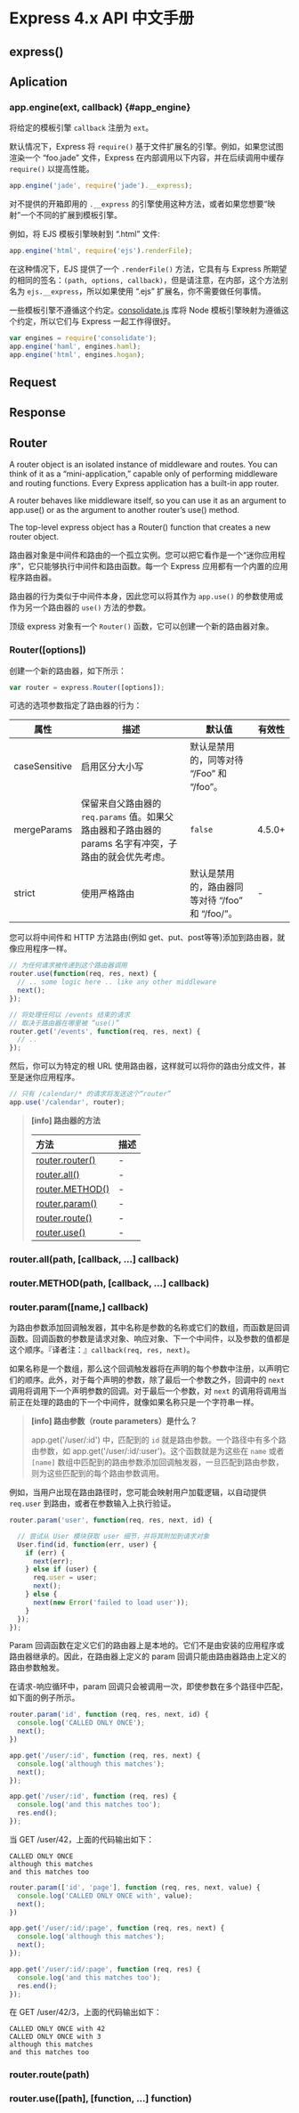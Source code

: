 # Express 4.x API 中文手册

## express()

## Aplication

### app.engine(ext, callback) {#app_engine}

将给定的模板引擎 `callback` 注册为 `ext`。

默认情况下，Express 将 `require()` 基于文件扩展名的引擎。例如，如果您试图渲染一个 “foo.jade” 文件，Express 在内部调用以下内容，并在后续调用中缓存 `require()` 以提高性能。

```js
app.engine('jade', require('jade').__express);
```

对不提供的开箱即用的 `.__express` 的引擎使用这种方法，或者如果您想要“映射”一个不同的扩展到模板引擎。

例如，将 EJS 模板引擎映射到 “.html” 文件:

```js
app.engine('html', require('ejs').renderFile);
```

在这种情况下，EJS 提供了一个 `.renderFile()` 方法，它具有与 Express 所期望的相同的签名：`(path, options, callback)`，但是请注意，在内部，这个方法别名为 `ejs.__express`，所以如果使用 “.ejs” 扩展名，你不需要做任何事情。

一些模板引擎不遵循这个约定。[consolidate.js](https://github.com/tj/consolidate.js) 库将 Node 模板引擎映射为遵循这个约定，所以它们与 Express 一起工作得很好。

```js
var engines = require('consolidate');
app.engine('haml', engines.haml);
app.engine('html', engines.hogan);
```

## Request

## Response

## Router

A router object is an isolated instance of middleware and routes. You can think of it as a “mini-application,” capable only of performing middleware and routing functions. Every Express application has a built-in app router.

A router behaves like middleware itself, so you can use it as an argument to app.use() or as the argument to another router’s use() method.

The top-level express object has a Router() function that creates a new router object.

路由器对象是中间件和路由的一个孤立实例。您可以把它看作是一个“迷你应用程序”，它只能够执行中间件和路由函数。每一个 Express 应用都有一个内置的应用程序路由器。

路由器的行为类似于中间件本身，因此您可以将其作为 `app.use()` 的参数使用或作为另一个路由器的 `use()` 方法的参数。

顶级 express 对象有一个 `Router()` 函数，它可以创建一个新的路由器对象。

### Router([options])

创建一个新的路由器，如下所示：

```js
var router = express.Router([options]);
```

可选的选项参数指定了路由器的行为：

属性  | 描述  |  默认值 |  有效性
-----------|------------|-----------|-----------
caseSensitive  |  启用区分大小写  |  默认是禁用的，同等对待 “/Foo” 和 “/foo”。 |
mergeParams  |  保留来自父路由器的 `req.params` 值。如果父路由器和子路由器的 params 名字有冲突，子路由的就会优先考虑。 |  `false` | 4.5.0+
strict  | 使用严格路由  | 默认是禁用的，路由器同等对待 “/foo” 和 “/foo/”。 | -

您可以将中间件和 HTTP 方法路由(例如 get、put、post等等)添加到路由器，就像应用程序一样。

```js
// 为任何请求被传递到这个路由器调用
router.use(function(req, res, next) {
  // .. some logic here .. like any other middleware
  next();
});

// 将处理任何以 /events 结束的请求
// 取决于路由器在哪里被 “use()”
router.get('/events', function(req, res, next) {
  // ..
});

```

然后，你可以为特定的根 URL 使用路由器，这样就可以将你的路由分成文件，甚至是迷你应用程序。

```js
// 只有 /calendar/* 的请求将发送这个“router”
app.use('/calendar', router);
```


> **[info] 路由器的方法**
>
> 方法                | 描述
> :-------------------|:----
> [router.router()](#routerparamname-callback) | -
> [router.all()](#routerallpath-callback--callback)    | -
> [router.METHOD()](#routermethodpath-callback--callback) | -
> [router.param()](#routerparamname-callback)  | -
> [router.route()](#routerroutepath)  | -
> [router.use()](#routerusepath-function--function)    | -

### router.all(path, [callback, ...] callback)

### router.METHOD(path, [callback, ...] callback)

### router.param([name,] callback)

为路由参数添加回调触发器，其中名称是参数的名称或它们的数组，而函数是回调函数。回调函数的参数是请求对象、响应对象、下一个中间件，以及参数的值都是这个顺序。『译者注：』`callback(req, res, next)`。

如果名称是一个数组，那么这个回调触发器将在声明的每个参数中注册，以声明它们的顺序。此外，对于每个声明的参数，除了最后一个参数之外，回调中的 `next` 调用将调用下一个声明参数的回调。对于最后一个参数，对 `next` 的调用将调用当前正在处理的路由的下一个中间件，就像如果名称只是一个字符串一样。

> **[info] 路由参数（route parameters）是什么？**
>
> app.get('/user/:id') 中，匹配到的 `id` 就是路由参数。一个路径中有多个路由参数，如 app.get('/user/:id/:user')。这个函数就是为这些在 `name` 或者 `[name]` 数组中匹配到的路由参数添加回调触发器，一旦匹配到路由参数，则为这些匹配到的每个路由参数调用。

例如，当用户出现在路由路径时，您可能会映射用户加载逻辑，以自动提供 `req.user` 到路由，或者在参数输入上执行验证。

```js
router.param('user', function(req, res, next, id) {

  // 尝试从 User 模块获取 user 细节，并将其附加到请求对象
  User.find(id, function(err, user) {
    if (err) {
      next(err);
    } else if (user) {
      req.user = user;
      next();
    } else {
      next(new Error('failed to load user'));
    }
  });
});
```

Param 回调函数在定义它们的路由器上是本地的。它们不是由安装的应用程序或路由器继承的。因此，在路由器上定义的 param 回调只能由路由器路由上定义的路由参数触发。

在请求-响应循环中，param 回调只会被调用一次，即使参数在多个路径中匹配，如下面的例子所示。


```js
router.param('id', function (req, res, next, id) {
  console.log('CALLED ONLY ONCE');
  next();
})

app.get('/user/:id', function (req, res, next) {
  console.log('although this matches');
  next();
});

app.get('/user/:id', function (req, res) {
  console.log('and this matches too');
  res.end();
});
```

当 GET /user/42，上面的代码输出如下：

```
CALLED ONLY ONCE
although this matches
and this matches too
```

```js
router.param(['id', 'page'], function (req, res, next, value) {
  console.log('CALLED ONLY ONCE with', value);
  next();
})

app.get('/user/:id/:page', function (req, res, next) {
  console.log('although this matches');
  next();
});

app.get('/user/:id/:page', function (req, res) {
  console.log('and this matches too');
  res.end();
});
```

在 GET /user/42/3，上面的代码输出如下：

```
CALLED ONLY ONCE with 42
CALLED ONLY ONCE with 3
although this matches
and this matches too
```

### router.route(path)

### router.use([path], [function, ...] function)
